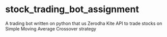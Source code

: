 # stock_trading_bot_assignment
A trading bot written on python that us Zerodha Kite API to trade stocks on Simple Moving Average Crossover strategy

